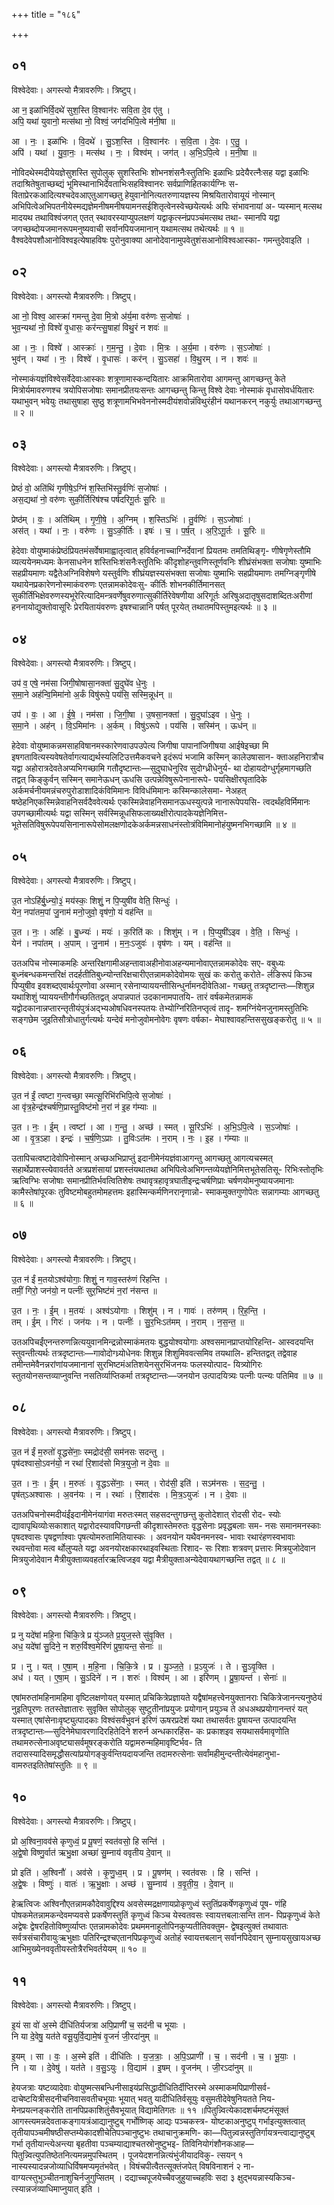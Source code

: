 +++
title = "१८६"

+++


## ०१
विश्वेदेवाः। अगस्त्यो मैत्रावरुणिः। त्रिष्टुप्।

आ न॒ इळा॑भिर्वि॒दथे॑ सुश॒स्ति वि॒श्वान॑रः सवि॒ता दे॒व ए॑तु ।  
अपि॒ यथा॑ युवानो॒ मत्स॑था नो॒ विश्वं॒ जग॑दभिपि॒त्वे म॑नी॒षा ॥

आ । नः॒ । इळा॑भिः । वि॒दथे॑ । सु॒ऽश॒स्ति । वि॒श्वान॑रः । स॒वि॒ता । दे॒वः । ए॒तु॒ ।  
अपि॑ । यथा॑ । यु॒वा॒नः॒ । मत्स॑थ । नः॒ । विश्व॑म् । जग॑त् । अ॒भि॒ऽपि॒त्वे । म॒नी॒षा ॥

नोविदथेस्मदीयेयज्ञेसुशस्ति सुपोलुक् सुशस्तिभिः शोभनशंसनैःस्तुतिभिः इळाभिः प्रदेयैरत्नैःसह यद्वा इळाभिः तदाश्रितेषुताच्छब्द्यं भूमिस्थानाभिर्देवताभिःसहविश्वानरः सर्वप्राणिहितकार्यग्निः स- विताप्रेरकआदित्यश्चदेवआएतुआगच्छतु हेयुवानोनित्यतरुणायज्ञस्य मिश्रयितारोवायूयं नोस्मान् अभिपित्वेअभिपतनीयेस्मद्यज्ञेमनीषमनीषयामनसईशितृत्वेनस्वेच्छयेत्यर्थः अपिः संभावनायां अ- प्यस्मान् मत्सथ मादयथ तथाविश्वंजगत् एतत् स्थावरस्याप्युपलक्षणं यद्वाकृत्स्नंप्रपञ्चंमत्सथ तथा- स्मानपि यद्वा जगच्छब्दोयजमानरूपमनुष्यवाची सर्वानपियजमानान् यथामत्सथ तथेत्यर्थः ॥ १ ॥ वैश्वदेवेपशौआनोविश्वइत्येषाहविषः पुरोनुवाक्या आनोदेवानामुपवेतुशंसआनोविश्वआस्का- गमन्तुदेवाइति ।

## ०२
विश्वेदेवाः। अगस्त्यो मैत्रावरुणिः। त्रिष्टुप्।

आ नो॒ विश्व॒ आस्क्रा॑ गमन्तु दे॒वा मि॒त्रो अ॑र्य॒मा वरु॑णः स॒जोषाः॑ ।  
भुव॒न्यथा॑ नो॒ विश्वे॑ वृ॒धासः॒ कर॑न्त्सु॒षाहा॑ विथु॒रं न शवः॑ ॥

आ । नः॒ । विश्वे॑ । आस्क्राः॑ । ग॒म॒न्तु॒ । दे॒वाः । मि॒त्रः । अ॒र्य॒मा । वरु॑णः । स॒ऽजोषाः॑ ।  
भुव॑न् । यथा॑ । नः॒ । विश्वे॑ । वृ॒धासः॑ । कर॑न् । सु॒ऽसहा॑ । वि॒थु॒रम् । न । शवः॑ ॥

नोस्माकंयज्ञंविश्वेसर्वेदेवाःआस्काः शत्रूणामास्कन्दयितारः आक्रमितारोवा आगमन्तु आगच्छन्तु केते मित्रोर्यमावरुणश्च त्रयोपिसजोषाः समानप्रीतयःसन्तः आगच्छन्तु किन्तु विश्वे देवाः नोस्माकं वृधासोवर्धयितारः यथाभुवन् भवेयुः तथासुषाहा सुष्ठु शत्रूणामभिभवेननोस्मदीयंशवोन्नंविथुरंहीनं यथानकरन् नकुर्युः तथाआगच्छन्तु ॥ २ ॥

## ०३
विश्वेदेवाः। अगस्त्यो मैत्रावरुणिः। त्रिष्टुप्।

प्रेष्ठं॑ वो॒ अति॑थिं गृणीषे॒ऽग्निं श॒स्तिभि॑स्तु॒र्वणिः॑ स॒जोषाः॑ ।  
अस॒द्यथा॑ नो॒ वरु॑णः सुकी॒र्तिरिष॑श्च पर्षदरिगू॒र्तः सू॒रिः ॥

प्रेष्ठ॑म् । वः॒ । अति॑थिम् । गृ॒णी॒षे॒ । अ॒ग्निम् । श॒स्तिऽभिः॑ । तु॒र्वणिः॑ । स॒ऽजोषाः॑ ।  
अस॑त् । यथा॑ । नः॒ । वरु॑णः । सु॒ऽकी॒र्तिः । इषः॑ । च॒ । प॒र्ष॒त् । अ॒रि॒ऽगू॒र्तः । सू॒रिः ॥

हेदेवाः वोयुष्माकंप्रेष्ठंप्रियतमंसर्वेषामाह्वातृत्वात् हविर्वहनाच्चाग्निर्देवानां प्रियतमः तमतिथिङ्गृ- णीषेगृणेस्तौमि व्यत्ययेनमध्यमः केनसाधनेन शस्तिभिःशंसनैःस्तुतिभिः कीदृशोहन्तुवणिस्तूर्णवनिः शीघ्रंसंभक्ता सजोषाः युष्माभिः सहप्रीयमाणः यद्वैतेअग्निविशेषणे यस्तुर्वणिः शीघ्रंयज्ञस्यसंभक्ता सजोषाः युष्माभिः सहप्रीयमाणः तमग्निङ्गृणीषे यथायेनप्रकारेणनोस्माकंवरुणः एतन्नामकोदेवःसु- कीर्तिः शोभनकीर्तिमानसत् सुकीर्तिंभिक्षेवरुणस्यभूरेरित्यादिमन्त्रवर्णेषुवरुणात्सुकीर्तिरेवेषणीया अरिगूर्तः अरिषुअदातृषुसदाशब्दितःअरीणां हननायोद्युक्तोवासूरिः प्रेरयितायंवरुणः इषश्चान्नानि पर्षत् पूरयेत् तथातमपिस्तुमइत्यर्थः ॥ ३ ॥

## ०४
विश्वेदेवाः। अगस्त्यो मैत्रावरुणिः। त्रिष्टुप्।

उप॑ व॒ एषे॒ नम॑सा जिगी॒षोषासा॒नक्ता॑ सु॒दुघे॑व धे॒नुः ।  
स॒मा॒ने अह॑न्वि॒मिमा॑नो अ॒र्कं विषु॑रूपे॒ पय॑सि॒ सस्मि॒न्नूध॑न् ॥

उप॑ । वः॒ । आ । ई॒षे॒ । नम॑सा । जि॒गी॒षा । उ॒षसा॒नक्ता॑ । सु॒दुघा॑ऽइव । धे॒नुः ।  
स॒मा॒ने । अह॑न् । वि॒ऽमिमा॑नः । अ॒र्कम् । विषु॑ऽरूपे । पय॑सि । सस्मि॑न् । ऊध॑न् ॥

हेदेवाः वोयुष्माकन्नमसाहविषानमस्कारेणवाउपउपेत्य जिगीषा पापानांजिगीषया आईषेइच्छा मि इषगतावित्यस्यवेषतेर्वागत्याद्यर्थस्यलिटिउत्तमैकवचने इदंरूपं भजामि कस्मिन् कालेउषासान- क्ताअहनिरात्रौच यद्वा अहोरात्रदेवतेअप्यभिगच्छामि गतौदृष्टान्तः—सुदुघाधेनुरिव सुदोग्ध्रीधेनुर्य- था दोहायदोग्धुर्गृहमागच्छति तद्वत् किङ्कुर्वन् सस्मिन् समानेऊधन् ऊधसि उत्पन्नेविषुरूपेनानारूपे- पयसिक्षीरघृतादिके अर्कमर्चनीयमन्नंचरुपुरोडाशादिकंविमिमानः विविधंमिमानः कस्मिन्कालेसमा- नेअहत् षष्ठेहनिएकस्मिन्नेवाहनिसर्वदैववेत्यर्थः एकस्मिन्नेवाहनिसमानऊधस्युत्पन्ने नानारूपेपयसि- त्वदर्थंहविर्मिमानः उपगच्छामीत्यर्थः यद्वा सस्मिन् सर्वस्मिन्नूधसिफलाख्यक्षीरोत्पादकेयज्ञेनिमित्त- भूतेसतिविषुरूपेपयसिनानारूपेसोमलक्षणोदकेअर्कमन्नसाधनंस्तोत्रंविमिमानोहंयुष्मनभिगच्छामि ॥ ४ ॥

## ०५
विश्वेदेवाः। अगस्त्यो मैत्रावरुणिः। त्रिष्टुप्।

उ॒त नोऽहि॑र्बु॒ध्न्यो॒३॒॑ मय॑स्कः॒ शिशुं॒ न पि॒प्युषी॑व वेति॒ सिन्धुः॑ ।  
येन॒ नपा॑तम॒पां जु॒नाम॑ मनो॒जुवो॒ वृष॑णो॒ यं वह॑न्ति ॥

उ॒त । नः॒ । अहिः॑ । बु॒ध्न्यः॑ । मयः॑ । क॒रिति॑ कः । शिशु॑म् । न । पि॒प्युषी॑ऽइव । वे॒ति॒ । सिन्धुः॑ ।  
येन॑ । नपा॑तम् । अ॒पाम् । जु॒नाम॑ । म॒नः॒ऽजुवः॑ । वृष॑णः । यम् । वह॑न्ति ॥

उतअपिच नोस्माकमहिः अन्तरिक्षगामीअहन्तावाअहीनोवाअहन्यमानोवाएतन्नामकोदेवः सए- वबुध्यः बुध्नंबन्धकमन्तरिक्षं तदर्हतीतिबुध्न्योन्तरिक्षचारीएतन्नामकोदेवोमयः सुखं कः करोतु करोते- र्लङिरूपं किञ्च पिप्युषीव इवशब्दएवार्थःपूरणोवा अस्मान् रसेनाप्याययन्तीसिन्धुर्नामनदीवेतिआ- गच्छतु तत्रदृष्टान्तः—शिशुन्न यथाशिशुं प्याययन्तीगौर्गच्छतितद्वत् अपान्नपातं उदकानामपातयि- तारं वर्षकमेतन्नामकं यद्वोदकानान्नप्तारन्तृतीयंपुत्रंअद्भ्यओषधिवनस्पतयः तेभ्योग्निरितिनप्तृत्वं तादृ- शमग्निंयेनजुनामस्तुतिभिः सङ्गछेम जुइतिसौत्रोधातुर्गत्यर्थः यन्देवं मनोजुवोमनोवेगः वृषणः वर्षका- मेघाश्वावहन्तिससुखङ्करोतु ॥ ५ ॥

## ०६
विश्वेदेवाः। अगस्त्यो मैत्रावरुणिः। त्रिष्टुप्।

उ॒त न॑ ईं॒ त्वष्टा ग॒न्त्वच्छा॒ स्मत्सू॒रिभि॑रभिपि॒त्वे स॒जोषाः॑ ।  
आ वृ॑त्र॒हेन्द्र॑श्चर्षणि॒प्रास्तु॒विष्ट॑मो न॒रां न॑ इ॒ह ग॑म्याः ॥

उ॒त । नः॒ । ई॒म् । त्वष्टा॑ । आ । ग॒न्तु॒ । अच्छ॑ । स्मत् । सू॒रिऽभिः॑ । अ॒भि॒ऽपि॒त्वे । स॒ऽजोषाः॑ ।  
आ । वृ॒त्र॒ऽहा । इन्द्रः॑ । च॒र्ष॒णि॒ऽप्राः । तु॒विःऽत॑मः । न॒राम् । नः॒ । इ॒ह । ग॑म्याः ॥

उतापिचत्वष्टादेवोपिनोस्मान् अच्छअभिप्राप्तुं इदानीमेनंयज्ञंवाआगन्तु आगच्छतु आगत्यचस्मत् सहार्थेप्राशस्त्येवावर्तते अत्रप्रशंसायां प्रशस्तंयथातथा अभिपित्वेअभिगन्तव्येयज्ञेनिमित्तभूतेसतिसू- रिभिःस्तोतृभिः ऋत्विग्भिः सजोषाः समानप्रीतिर्भवत्वितिशेषः तथावृत्रहावृत्रघातीइन्द्रःचर्षणिप्राः चर्षणयोमनुष्यायजमानाः कामैस्तेषांपूरकः तुविष्टमोबहुतमोमहत्तमः इहास्मिन्कर्मणिनरानृणान्नो- स्माकमुक्तगुणोपेतः सन्नागम्याः आगच्छतु ॥ ६ ॥

## ०७
विश्वेदेवाः। अगस्त्यो मैत्रावरुणिः। त्रिष्टुप्।

उ॒त न॑ ईं म॒तयोऽश्व॑योगाः॒ शिशुं॒ न गाव॒स्तरु॑णं रिहन्ति ।  
तमीं॒ गिरो॒ जन॑यो॒ न पत्नीः॑ सुर॒भिष्ट॑मं न॒रां न॑सन्त ॥

उ॒त । नः॒ । ई॒म् । म॒तयः॑ । अश्व॑ऽयोगाः । शिशु॑म् । न । गावः॑ । तरु॑णम् । रि॒ह॒न्ति॒ ।  
तम् । ई॒म् । गिरः॑ । जन॑यः । न । पत्नीः॑ । सु॒र॒भिःऽत॑मम् । न॒राम् । न॒स॒न्त॒ ॥

उतअपिचईंएनन्तरुणन्नित्ययुवानमिन्द्रन्नोस्माकंमतयः बुद्धयोश्वयोगाः अश्वसमानप्राप्तयोरिहन्ति- आस्वदयन्ति स्तुवन्तीत्यर्थः तत्रदृष्टान्तः—गावोदोग्ध्र्योधेनवः शिशुन्न शिशुमिववत्समिव तयथालि- हन्तितद्वत् तद्वेवाह तमीन्तमेवैनन्नरांणांयजमानानां सुरभिष्टमंअतिशयेनसुरभिंजनयः फलस्योत्पाद- यित्र्योगिरः स्तुतयोनसन्तव्याप्नुवन्ति नसतिर्व्याप्तिकर्मा तत्रदृष्टान्तः—जनयोन उत्पादयित्र्यः पत्नीः पत्न्यः पतिमिव ॥ ७ ॥

## ०८
विश्वेदेवाः। अगस्त्यो मैत्रावरुणिः। त्रिष्टुप्।

उ॒त न॑ ईं म॒रुतो॑ वृ॒द्धसे॑नाः॒ स्मद्रोद॑सी॒ सम॑नसः सदन्तु ।  
पृष॑दश्वासो॒ऽवन॑यो॒ न रथा॑ रि॒शाद॑सो मित्र॒युजो॒ न दे॒वाः ॥

उ॒त । नः॒ । ई॒म् । म॒रुतः॑ । वृ॒द्धऽसे॑नाः॒ । स्मत् । रोद॑सी॒ इति॑ । सऽम॑नसः । स॒द॒न्तु॒ ।  
पृष॑त्ऽअश्वासः । अ॒वन॑यः । न । रथाः॑ । रि॒शाद॑सः । मि॒त्र॒ऽयुजः॑ । न । दे॒वाः ॥

उतअपिचनोस्मदीयंईंइदानीमेनंयागंवा मरुतःस्मत् सहसदन्तुगछन्तु कुतोदेशात् रोदसी रोद- स्योः द्यावापृथिव्योःसकाशात् यद्वारोदस्यावपिगछन्ती कीदृशास्तेमरुतः वृद्धसेनाः प्रवृद्धबलाः सम- नसः समानमनस्काः पृषदश्वासः पृषद्वर्णाश्वाः पृषत्योमरुतामितियास्कः । अवनयोन यथैवनमनस्व- भावाः रथारंहणस्वभावाः रथवन्तोवा मत्व र्थोलुप्यते यद्वा अवनयोरक्षकारथाइवस्थिताः रिशाद- सः रिशाः शत्रवण् प्रत्तारः मित्रयुजोदेवान मित्रयुजोदेवान मैत्रीयुक्ताव्यवहर्तारऋत्विजइव यद्वा मैत्रीयुक्ताअन्येदेवायथागच्छन्ति तद्वत् ॥ ८ ॥

## ०९
विश्वेदेवाः। अगस्त्यो मैत्रावरुणिः। त्रिष्टुप्।

प्र नु यदे॑षां महि॒ना चि॑कि॒त्रे प्र यु॑ञ्जते प्र॒युज॒स्ते सु॑वृ॒क्ति ।  
अध॒ यदे॑षां सु॒दिने॒ न शरु॒र्विश्व॒मेरि॑णं प्रुषा॒यन्त॒ सेनाः॑ ॥

प्र । नु । यत् । ए॒षा॒म् । म॒हि॒ना । चि॒कि॒त्रे । प्र । यु॒ञ्ज॒ते॒ । प्र॒ऽयुजः॑ । ते । सु॒ऽवृ॒क्ति ।  
अध॑ । यत् । ए॒षा॒म् । सु॒ऽदिने॑ । न । शरुः॑ । विश्व॑म् । आ । इरि॑णम् । प्रु॒षा॒यन्त॑ । सेनाः॑ ॥

एषांमरुतांमहिनामहिमा वृष्टिलक्षणोयत् यस्मात् प्रचिकित्रेप्रज्ञायते यद्वैषांमहत्त्वेनयुक्तानराः चिकित्रेजानन्त्यनुष्ठेयं नुइतिपूरणः ततस्तेज्ञातारः सुवृक्ति सोपोलुक् सुष्टुतीनांप्रयुजः प्रयोगान् प्रयुञ्च ते अधअथप्रयोगानन्तरं यत् यस्मात् एषांसेनाःवृष्ट्युत्पादकाः विश्वंसर्वंभुवनं इरिणं ऊषरप्रदेशं यथा तथासर्वतः प्रुषायन्त उत्पादयन्ति तत्रदृष्टान्तः—सुदिनेमेघावरणादिरहितेदिने शरुर्न अन्धकारहिंस- कः प्रकाशइव सयथासर्वमावृणोति तथामरुत्सेनाअवृष्ट्यासर्वमूषरङ्करोति यद्वामरुन्महिमावृष्टिर्भव- ति तदासस्यादिसमृद्धौसत्यांप्रयोगङ्कुर्वन्तियदायजन्ति तदामरुत्सेनाः सर्वांमहीमुन्दन्तीत्येवंमहानुभा- वामरुतइतितेषांस्तुतिः ॥ ९ ॥

## १०
विश्वेदेवाः। अगस्त्यो मैत्रावरुणिः। त्रिष्टुप्।

प्रो अ॒श्विना॒वव॑से कृणुध्वं॒ प्र पू॒षणं॒ स्वत॑वसो॒ हि सन्ति॑ ।  
अ॒द्वे॒षो विष्णु॒र्वात॑ ऋभु॒क्षा अच्छा॑ सु॒म्नाय॑ ववृतीय दे॒वान् ॥

प्रो इति॑ । अ॒श्विनौ॑ । अव॑से । कृ॒णु॒ध्व॒म् । प्र । पू॒षण॑म् । स्वत॑वसः । हि । सन्ति॑ ।  
अ॒द्वे॒षः । विष्णुः॑ । वातः॑ । ऋ॒भु॒क्षाः । अच्छ॑ । सु॒म्नाय॑ । व॒वृ॒ती॒य॒ । दे॒वान् ॥

हेऋत्विजः अश्विनौएतन्नामकौदेवावुद्दिश्य अवसेस्मद्रक्षणायप्रोकृणुध्वं स्तुतिंप्रकर्षेणकृणुध्वं पूष- णंहि पोषकमेतन्नामकन्देवमप्यवसे प्रकर्षेणस्तुतिं कृणुध्वं किञ्च येस्वतवसः स्वायत्तबलाःसन्ति तान- पिप्रकृणुध्वं केते अद्वेषः द्वेषरहितोविष्णुर्व्याप्तः एतन्नामकोदेवः प्रथममनाहूतोपिनकुप्यतीतिवक्तुम- द्वेषइत्युक्तं तथावातः सर्वत्रसंचारीवायुःऋभुक्षाः पतिरिन्द्रश्चएतानपिप्रकृणुध्वं अतोहं स्वायत्तबलान् सर्वानपिदेवान् सुम्नायसुखायअच्छ आभिमुख्येनववृतीयस्तोत्रैरभिवर्तयेयम् ॥ १० ॥

## ११
विश्वेदेवाः। अगस्त्यो मैत्रावरुणिः। त्रिष्टुप्।

इ॒यं सा वो॑ अ॒स्मे दीधि॑तिर्यजत्रा अपि॒प्राणी॑ च॒ सद॑नी च भूयाः ।  
नि या दे॒वेषु॒ यत॑ते वसू॒युर्वि॒द्यामे॒षं वृ॒जनं॑ जी॒रदा॑नुम् ॥

इ॒यम् । सा । वः॒ । अ॒स्मे इति॑ । दीधि॑तिः । य॒ज॒त्राः॒ । अ॒पि॒ऽप्राणी॑ । च॒ । सद॑नी । च॒ । भू॒याः॒ ।  
नि । या । दे॒वेषु॑ । यत॑ते । व॒सु॒ऽयुः । वि॒द्याम॑ । इ॒षम् । वृ॒जन॑म् । जी॒रऽदा॑नुम् ॥

हेयजत्राः यष्टव्यादेवाः वोयुष्मत्सबन्धिनीसाइयंप्रसिद्धादीधितिर्दीप्तिरस्मे अस्माकमपिप्राणीसर्व- दाचेष्टयित्रीसदनीचनिवासवतीचभूयाः भूयात् भवतु यादीधितिर्वसूयुः वसुमतीदेवेषुनियतते निय- मेनप्रयत्नङ्करोति तानपिप्रकाशितुंसैवभूयात् विद्यामेतिगतः ॥ ११ ॥पितुन्न्वित्येकादशर्चमष्टमंसूक्तं आगस्त्यमन्नदेवताकङ्गायत्रंआद्यानुष्टुब् गर्भोष्णिक् आद्यः पञ्चकस्त्र- योष्टकाअनुष्टुप् गर्भाइत्युक्तत्वात् तृतीयापञ्चमीषष्ठीसप्तम्येकादशीचेतिपञ्चानुष्टुभः तथाचानुक्रमणि- का—पितुन्न्वन्नस्तुतिर्गायत्रन्त्वाद्यानुष्टुब् गर्भा तृतीयान्त्येअन्त्या बृहतीवा पञ्चम्याद्याश्चतस्रोनुष्टुभइ- तिविनियोगंशौनकआह—पितुन्न्वित्युपतिष्ठेतनित्यमन्नमुपस्थितम् । पूजयेदशनन्नित्यंभुंजीयादविकु- त्सयन् १ नास्यस्यादन्नजोव्याधिर्विषमप्यमृतंभवेत् । विषंचपीत्वैतत्सूक्तंजपेत् विषविनाशनं २ ना- वाग्यत्स्तुभुञ्चीतनाशुचिर्नजुगुप्सितम् । दद्याच्चपूजयेच्चैवजुहुयाच्चहविः सदा ३ क्षुद्भयन्नास्यकिञ्च- त्स्यान्नजंव्याधिमाप्नुयात् इति ।